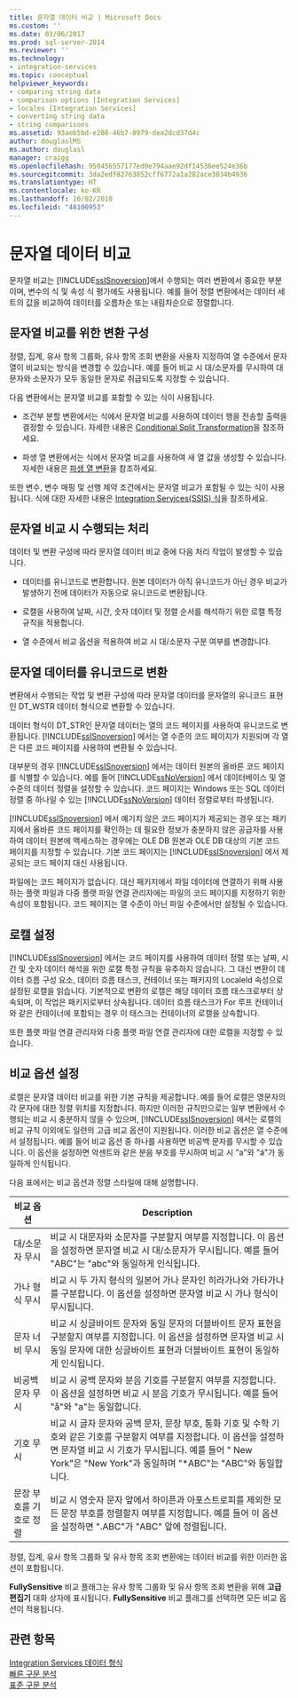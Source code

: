 ```yaml
---
title: 문자열 데이터 비교 | Microsoft Docs
ms.custom: ''
ms.date: 03/06/2017
ms.prod: sql-server-2014
ms.reviewer: ''
ms.technology:
- integration-services
ms.topic: conceptual
helpviewer_keywords:
- comparing string data
- comparison options [Integration Services]
- locales [Integration Services]
- converting string data
- string comparisons
ms.assetid: 93aeb5bd-e208-46b7-8979-dea2dcd37d4c
author: douglaslMS
ms.author: douglasl
manager: craigg
ms.openlocfilehash: 950456557177ed0e794aae92df14536ee524e36b
ms.sourcegitcommit: 3da2edf82763852cff6772a1a282ace3034b4936
ms.translationtype: HT
ms.contentlocale: ko-KR
ms.lasthandoff: 10/02/2018
ms.locfileid: "48100953"
---
```

# <a name="comparing-string-data"></a>문자열 데이터 비교
  문자열 비교는 [!INCLUDE[ssISnoversion](../../includes/ssisnoversion-md.md)]에서 수행되는 여러 변환에서 중요한 부분이며, 변수의 식 및 속성 식 평가에도 사용됩니다. 예를 들어 정렬 변환에서는 데이터 세트의 값을 비교하여 데이터를 오름차순 또는 내림차순으로 정렬합니다.  
  
## <a name="configuring-transformations-for-string-comparisons"></a>문자열 비교를 위한 변환 구성  
 정렬, 집계, 유사 항목 그룹화, 유사 항목 조회 변환을 사용자 지정하여 열 수준에서 문자열이 비교되는 방식을 변경할 수 있습니다. 예를 들어 비교 시 대/소문자를 무시하여 대문자와 소문자가 모두 동일한 문자로 취급되도록 지정할 수 있습니다.  
  
 다음 변환에서는 문자열 비교를 포함할 수 있는 식이 사용됩니다.  
  
-   조건부 분할 변환에서는 식에서 문자열 비교를 사용하여 데이터 행을 전송할 출력을 결정할 수 있습니다. 자세한 내용은 [Conditional Split Transformation](transformations/conditional-split-transformation.md)을 참조하세요.  
  
-   파생 열 변환에서는 식에서 문자열 비교를 사용하여 새 열 값을 생성할 수 있습니다. 자세한 내용은 [파생 열 변환](transformations/derived-column-transformation.md)을 참조하세요.  
  
 또한 변수, 변수 매핑 및 선행 제약 조건에서는 문자열 비교가 포함될 수 있는 식이 사용됩니다. 식에 대한 자세한 내용은 [Integration Services&#40;SSIS&#41; 식](../expressions/integration-services-ssis-expressions.md)을 참조하세요.  
  
## <a name="processing-during-string-comparison"></a>문자열 비교 시 수행되는 처리  
 데이터 및 변환 구성에 따라 문자열 데이터 비교 중에 다음 처리 작업이 발생할 수 있습니다.  
  
-   데이터를 유니코드로 변환합니다. 원본 데이터가 아직 유니코드가 아닌 경우 비교가 발생하기 전에 데이터가 자동으로 유니코드로 변환됩니다.  
  
-   로캘을 사용하여 날짜, 시간, 숫자 데이터 및 정렬 순서를 해석하기 위한 로캘 특정 규칙을 적용합니다.  
  
-   열 수준에서 비교 옵션을 적용하여 비교 시 대/소문자 구분 여부를 변경합니다.  
  
## <a name="converting-string-data-to-unicode"></a>문자열 데이터를 유니코드로 변환  
 변환에서 수행되는 작업 및 변환 구성에 따라 문자열 데이터를 문자열의 유니코드 표현인 DT_WSTR 데이터 형식으로 변환할 수 있습니다.  
  
 데이터 형식이 DT_STR인 문자열 데이터는 열의 코드 페이지를 사용하여 유니코드로 변환됩니다. [!INCLUDE[ssISnoversion](../../includes/ssisnoversion-md.md)] 에서는 열 수준의 코드 페이지가 지원되며 각 열은 다른 코드 페이지를 사용하여 변환될 수 있습니다.  
  
 대부분의 경우 [!INCLUDE[ssISnoversion](../../includes/ssisnoversion-md.md)] 에서는 데이터 원본의 올바른 코드 페이지를 식별할 수 있습니다. 예를 들어 [!INCLUDE[ssNoVersion](../../includes/ssnoversion-md.md)] 에서 데이터베이스 및 열 수준의 데이터 정렬을 설정할 수 있습니다. 코드 페이지는 Windows 또는 SQL 데이터 정렬 중 하나일 수 있는 [!INCLUDE[ssNoVersion](../../includes/ssnoversion-md.md)] 데이터 정렬로부터 파생됩니다.  
  
 [!INCLUDE[ssISnoversion](../../includes/ssisnoversion-md.md)] 에서 예기치 않은 코드 페이지가 제공되는 경우 또는 패키지에서 올바른 코드 페이지를 확인하는 데 필요한 정보가 충분하지 않은 공급자를 사용하여 데이터 원본에 액세스하는 경우에는 OLE DB 원본과 OLE DB 대상의 기본 코드 페이지를 지정할 수 있습니다. 기본 코드 페이지는 [!INCLUDE[ssISnoversion](../../includes/ssisnoversion-md.md)] 에서 제공되는 코드 페이지 대신 사용됩니다.  
  
 파일에는 코드 페이지가 없습니다. 대신 패키지에서 파일 데이터에 연결하기 위해 사용하는 플랫 파일과 다중 플랫 파일 연결 관리자에는 파일의 코드 페이지를 지정하기 위한 속성이 포함됩니다. 코드 페이지는 열 수준이 아닌 파일 수준에서만 설정될 수 있습니다.  
  
## <a name="setting-locale"></a>로캘 설정  
 [!INCLUDE[ssISnoversion](../../includes/ssisnoversion-md.md)] 에서는 코드 페이지를 사용하여 데이터 정렬 또는 날짜, 시간 및 숫자 데이터 해석을 위한 로캘 특정 규칙을 유추하지 않습니다. 그 대신 변환이 데이터 흐름 구성 요소, 데이터 흐름 태스크, 컨테이너 또는 패키지의 LocaleId 속성으로 설정된 로캘을 읽습니다. 기본적으로 변환의 로캘은 해당 데이터 흐름 태스크로부터 상속되며, 이 작업은 패키지로부터 상속됩니다. 데이터 흐름 태스크가 For 루프 컨테이너와 같은 컨테이너에 포함되는 경우 이 태스크는 컨테이너의 로캘을 상속합니다.  
  
 또한 플랫 파일 연결 관리자와 다중 플랫 파일 연결 관리자에 대한 로캘을 지정할 수 있습니다.  
  
## <a name="setting-comparison-options"></a>비교 옵션 설정  
 로캘은 문자열 데이터 비교를 위한 기본 규칙을 제공합니다. 예를 들어 로캘은 영문자의 각 문자에 대한 정렬 위치를 지정합니다. 하지만 이러한 규칙만으로는 일부 변환에서 수행되는 비교 시 충분하지 않을 수 있으며, [!INCLUDE[ssISnoversion](../../includes/ssisnoversion-md.md)] 에서는 로캘의 비교 규칙 이외에도 일련의 고급 비교 옵션이 지원됩니다. 이러한 비교 옵션은 열 수준에서 설정됩니다. 예를 들어 비교 옵션 중 하나를 사용하면 비공백 문자를 무시할 수 있습니다. 이 옵션을 설정하면 악센트와 같은 분음 부호를 무시하여 비교 시 "a"와 "á"가 동일하게 인식됩니다.  
  
 다음 표에서는 비교 옵션과 정렬 스타일에 대해 설명합니다.  
  
|비교 옵션|Description|  
|-----------------------|-----------------|  
|대/소문자 무시|비교 시 대문자와 소문자를 구분할지 여부를 지정합니다. 이 옵션을 설정하면 문자열 비교 시 대/소문자가 무시됩니다. 예를 들어 "ABC"는 "abc"와 동일하게 인식됩니다.|  
|가나 형식 무시|비교 시 두 가지 형식의 일본어 가나 문자인 히라가나와 가타가나를 구분합니다. 이 옵션을 설정하면 문자열 비교 시 가나 형식이 무시됩니다.|  
|문자 너비 무시|비교 시 싱글바이트 문자와 동일 문자의 더블바이트 문자 표현을 구분할지 여부를 지정합니다. 이 옵션을 설정하면 문자열 비교 시 동일 문자에 대한 싱글바이트 표현과 더블바이트 표현이 동일하게 인식됩니다.|  
|비공백 문자 무시|비교 시 공백 문자와 분음 기호를 구분할지 여부를 지정합니다. 이 옵션을 설정하면 비교 시 분음 기호가 무시됩니다. 예를 들어 "å"와 "a"는 동일합니다.|  
|기호 무시|비교 시 글자 문자와 공백 문자, 문장 부호, 통화 기호 및 수학 기호와 같은 기호를 구분할지 여부를 지정합니다. 이 옵션을 설정하면 문자열 비교 시 기호가 무시됩니다. 예를 들어 " New York"은 "New York"과 동일하며 "*ABC"는 "ABC"와 동일합니다.|  
|문장 부호를 기호로 정렬|비교 시 영숫자 문자 앞에서 하이픈과 아포스트로피를 제외한 모든 문장 부호를 정렬할지 여부를 지정합니다. 예를 들어 이 옵션을 설정하면 ".ABC"가 "ABC" 앞에 정렬됩니다.|  
  
 정렬, 집계, 유사 항목 그룹화 및 유사 항목 조회 변환에는 데이터 비교를 위한 이러한 옵션이 포함됩니다.  
  
 **FullySensitive** 비교 플래그는 유사 항목 그룹화 및 유사 항목 조회 변환을 위해 **고급 편집기** 대화 상자에 표시됩니다. **FullySensitive** 비교 플래그를 선택하면 모든 비교 옵션이 적용됩니다.  
  
## <a name="see-also"></a>관련 항목  
 [Integration Services 데이터 형식](integration-services-data-types.md)   
 [빠른 구문 분석](../fast-parse.md)   
 [표준 구문 분석](../standard-parse.md)  
  
  

